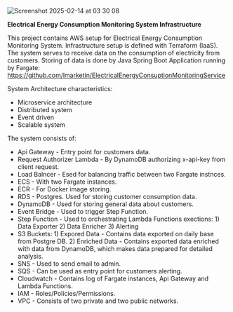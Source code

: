 ![Screenshot 2025-02-14 at 03 30 08](https://github.com/user-attachments/assets/f85746fa-520a-4cd7-9709-4ec4792431b2)


**Electrical Energy Consumption Monitoring System Infrastructure**

This project contains AWS setup for Electrical Energy Consumption Monitoring System.
Infrastructure setup is defined with Terraform (IaaS).
The system serves to receive data on the consumption of electricity from customers.
Storing of data is done by Java Spring Boot Application running by Fargate: https://github.com/lmarketin/ElectricalEnergyConsuptionMonitoringService

System Architecture characteristics:
  - Microservice architecture
  - Distributed system
  - Event driven
  - Scalable system

The system consists of:
  - Api Gateway - Entry point for customers data.
  - Request Authorizer Lambda - By DynamoDB authorizing x-api-key from client request.
  - Load Balncer - Esed for balancing traffic between two Fargate instnces.
  - ECS - With two Fargate instances.
  - ECR - For Docker image storing.
  - RDS - Postgres. Used for storing customer consumption data.
  - DynamoDB - Used for storing general data about customers.
  - Event Bridge - Used to trigger Step Function.
  - Step Function - Used to orchestrating Lambda Functions exections:
                          1) Data Exporter
                          2) Data Enricher
                          3) Alerting
  - S3 Buckets:
            1) Expored Data - Contains data exported on daily base from Postgre DB.
            2) Enriched Data - Contains exported data enriched with data from DynamoDB, which makes data prepared for detailed analysis.
  - SNS - Used to send email to admin.
  - SQS - Can be used as entry point for customers alerting.
  - Cloudwatch - Contains log of Fargate instances, Api Gateway and Lambda Functions.
  - IAM - Roles/Policies/Permissions.
  - VPC - Consists of two private and two public networks.
